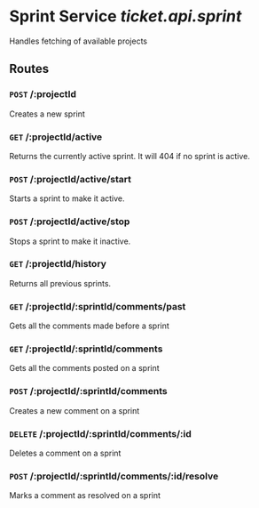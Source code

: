 # Sprint Service _ticket.api.sprint_
Handles fetching of available projects

## Routes

### `POST` /:projectId
Creates a new sprint

### `GET` /:projectId/active
Returns the currently active sprint. It will 404 if no sprint is active.

### `POST` /:projectId/active/start
Starts a sprint to make it active.

### `POST` /:projectId/active/stop
Stops a sprint to make it inactive.

### `GET` /:projectId/history
Returns all previous sprints.


### `GET` /:projectId/:sprintId/comments/past
Gets all the comments made before a sprint

### `GET` /:projectId/:sprintId/comments
Gets all the comments posted on a sprint

### `POST` /:projectId/:sprintId/comments
Creates a new comment on a sprint

### `DELETE` /:projectId/:sprintId/comments/:id
Deletes a comment on a sprint

### `POST` /:projectId/:sprintId/comments/:id/resolve
Marks a comment as resolved on a sprint
